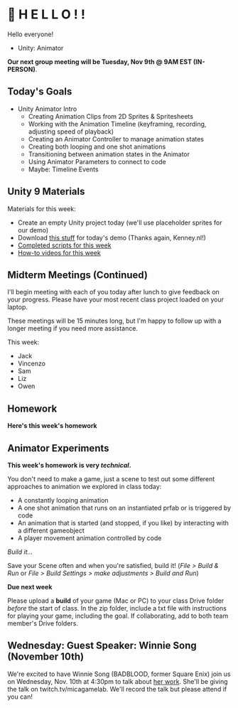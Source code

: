 # 🍏 H E L L O ! ! 
Hello everyone!
- Unity: Animator


__Our next group meeting will be Tuesday, Nov 9th @ 9AM EST (IN-PERSON)__. 

## Today's Goals ##
- Unity Animator Intro
  - Creating Animation Clips from 2D Sprites & Spritesheets
  - Working with the Animation Timeline (keyframing, recording, adjusting speed of playback)
  - Creating an Animator Controller to manage animation states
  - Creating both looping and one shot animations
  - Transitioning between animation states in the Animator
  - Using Animator Parameters to connect to code
  - Maybe: Timeline Events

## Unity 9 Materials ##

Materials for this week:
- Create an empty Unity project today (we'll use placeholder sprites for our demo)
- Download [this stuff](https://drive.google.com/file/d/1ymfEv70jEJFP8p_ph3gIxLRaYl_SkGqP/view?usp=sharing) for today's demo (Thanks again, Kenney.nl!)
- [Completed scripts for this week](https://drive.google.com/file/d/1a11MQ7qqrdzZXPxmGIw3T6Wy9CJj1Bi3/view?usp=sharing)
- [How-to videos for this week](https://youtube.com/playlist?list=PL42xm44H83rLB0LLuXiQGSuXdk1qarSTe)

## Midterm Meetings (Continued) ##

I'll begin meeting with each of you today after lunch to give feedback on your progress. Please have your most recent class project loaded on your laptop.

These meetings will be 15 minutes long, but I'm happy to follow up with a longer meeting if you need more assistance. 

This week:
- Jack
- Vincenzo
- Sam
- Liz
- Owen

## Homework ##

__Here's this week's homework__

## Animator Experiments

__This week's homework is very *technical*.__ 

You don't need to make a game, just a scene to test out some different approaches to animation we explored in class today:
- A constantly looping animation
- A one shot animation that runs on an instantiated prfab or is triggered by code
- An animation that is started (and stopped, if you like) by interacting with a different gameobject
- A player movement animation controlled by code

*Build it...*

Save your Scene often and when you're satisfied, build it! (*File > Build & Run* or *File > Build Settings > make adjustments > Build and Run*)

__Due next week__

Please upload a __build__ of your game (Mac or PC) to your class Drive folder *before* the start of class. In the zip folder, include a txt file with instructions for playing your game, including the goal. If collaborating, add to both team member's Drive folders.

## Wednesday: Guest Speaker: Winnie Song (November 10th)
We're excited to have Winnie Song (BADBLOOD, former Square Enix) join us on Wednesday, Nov. 10th at 4:30pm to talk about [her work](https://wsong.me). She'll be giving the talk on twitch.tv/micagamelab. We'll record the talk but please attend if you can!